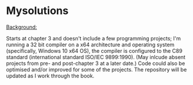 # Mysolutions

<u>Background:</u>  
  
Starts at chapter 3 and doesn't include a few programming projects; I'm running a 32 bit compiler on a x64 architecture and operating system (specifically, Windows 10 x64 OS), the compiler is configured to the C89 standard (international standard ISO/IEC 9899:1990). (May inlcude absent projects from pre- and post-chapter 3 at a later date.) Code could also be optimised and/or improved for some of the projects. The repository will be updated as I work through the book.
